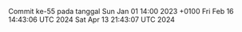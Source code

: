 Commit ke-55 pada tanggal Sun Jan 01 14:00 2023 +0100
Fri Feb 16 14:43:06 UTC 2024
Sat Apr 13 21:43:07 UTC 2024
